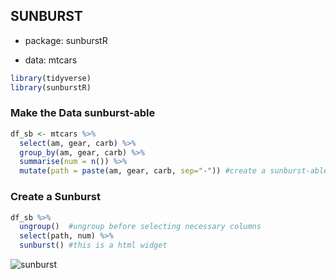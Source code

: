 ## SUNBURST
- package: sunburstR

- data: mtcars  

```R
library(tidyverse) 
library(sunburstR)  
```

### Make the Data sunburst-able
```R
df_sb <- mtcars %>%
  select(am, gear, carb) %>%
  group_by(am, gear, carb) %>%
  summarise(num = n()) %>%  
  mutate(path = paste(am, gear, carb, sep="-")) #create a sunburst-able variable
```

### Create a Sunburst
```R
df_sb %>%
  ungroup()  #ungroup before selecting necessary columns
  select(path, num) %>% 
  sunburst() #this is a html widget

```

![sunburst](C:\Users\igola\Desktop\sunburst.png)